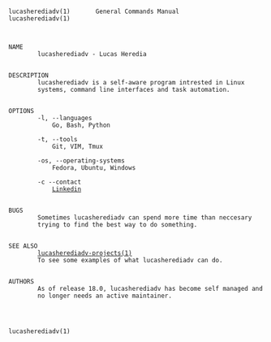 <pre><code>
lucasherediadv(1)       General Commands Manual        lucasherediadv(1)



NAME
        lucasherediadv - Lucas Heredia


DESCRIPTION
        lucasherediadv is a self-aware program intrested in Linux
        systems, command line interfaces and task automation.


OPTIONS
        -l, --languages
            Go, Bash, Python

        -t, --tools
            Git, VIM, Tmux
        
        -os, --operating-systems
            Fedora, Ubuntu, Windows

        -c --contact
            <a href="https://github.com/lucasherediadv">Linkedin</a>


BUGS
        Sometimes lucasherediadv can spend more time than neccesary
        trying to find the best way to do something.


SEE ALSO
        <a href="https://github.com/lucasherediadv?tab=repositories">lucasherediadv-projects(1)</a> 
        To see some examples of what lucasherediadv can do.


AUTHORS
        As of release 18.0, lucasherediadv has become self managed and
        no longer needs an active maintainer.

       

                                                       lucasherediadv(1)
</code></pre>
